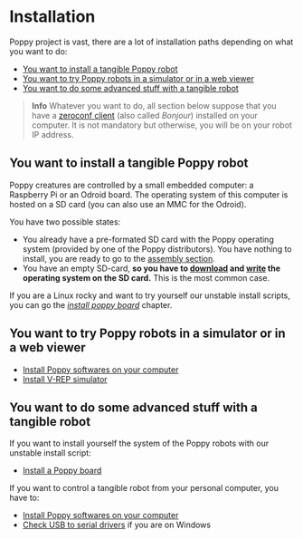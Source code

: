 # Installation
Poppy project is vast, there are a lot of installation paths depending on what you want to do:
- [You want to install a tangible Poppy robot](#you-want-to-install-a-tangible-poppy-robot)
- [You want to try Poppy robots in a simulator or in a web viewer](#you-want-to-try-poppy-robots-in-a-simulator-or-in-a-web-viewer)
- [You want to do some advanced stuff with a tangible robot](#you-want-to-do-some-advanced-stuff-with-a-tangible-robot)


> **Info** Whatever you want to do, all section below suppose that you have a [zeroconf client](install-zeroconf.md) (also called *Bonjour*) installed on your computer. It is not mandatory but otherwise, you will be on your robot IP address. 

## You want to install a tangible Poppy robot
Poppy creatures are controlled by a small embedded computer: a Raspberry Pi or an Odroid board.
The operating system of this computer is hosted on a SD card (you can also use an MMC for the Odroid).

You have two possible states:
- You already have a pre-formated SD card with the Poppy operating system (provided by one of the Poppy distributors). You have nothing to install, you are ready to go to the [assembly section](../assembly-guides/README.md).
- You have an empty SD-card, **so you have to [download](burn-an-image-file.md#download-the-image) and [write](burn-an-image-file.md#write-an-image-to-the-sd-card) the operating system on the SD card.** This is the most common case.

If you are a Linux rocky and want to try yourself our unstable install scripts, you can go the [*install poppy board*](install-poppy-board.md) chapter.


## You want to try Poppy robots in a simulator or in a web viewer
- [Install Poppy softwares on your computer](install-poppy-softwares.md)
- [Install V-REP simulator](install-vrep.md)


## You want to do some advanced stuff with a tangible robot
If you want to install yourself the system of the Poppy robots with our unstable install script:
- [Install a Poppy board](install-a-poppy-board.md)

If you want to control a tangible robot from your personal computer, you have to:
- [Install Poppy softwares on your computer](install-poppy-softwares.md)
- [Check USB to serial drivers](install-drivers.md) if you are on Windows
